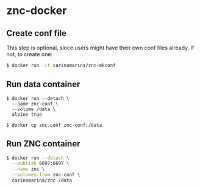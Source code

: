 # znc-docker

## Create conf file

This step is optional, since users might have their own conf files already. If not, to create one: 

```bash
$ docker run -it carinamarina/znc-mkconf
```

## Run data container

```
$ docker run --detach \
  --name znc-conf \
  --volume /data \
  alpine true
```

```
$ docker cp znc.conf znc-conf:/data
```

## Run ZNC container

```bash
$ docker run --detach \
  --publish 6697:6697 \
  --name znc \
  --volumes-from znc-conf \
  carinamarina/znc /data
```
